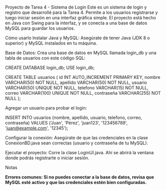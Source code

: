 Proyecto de Tarea 4 - Sistema de Login
Este es un sistema de login y registro que desarrollé para la Tarea 4. Permite a los usuarios registrarse y luego iniciar sesión en una interfaz gráfica simple. El proyecto está hecho en Java con Swing para la interfaz, y se conecta a una base de datos MySQL para guardar los usuarios.

Cómo usarlo
Instalar Java y MySQL: Asegúrate de tener Java (JDK 8 o superior) y MySQL instalados en tu máquina.

Base de Datos: Crea una base de datos en MySQL llamada login_db y una tabla de usuarios con este código SQL:

CREATE DATABASE login_db;
USE login_db;

CREATE TABLE usuarios (
    id INT AUTO_INCREMENT PRIMARY KEY,
    nombre VARCHAR(50) NOT NULL,
    apellido VARCHAR(50) NOT NULL,
    usuario VARCHAR(50) UNIQUE NOT NULL,
    telefono VARCHAR(15) NOT NULL,
    correo VARCHAR(100) UNIQUE NOT NULL,
    contraseña VARCHAR(255) NOT NULL
);

Agregar un usuario para probar el login:

INSERT INTO usuarios (nombre, apellido, usuario, telefono, correo, contraseña) 
VALUES ('Juan', 'Pérez', 'juan123', '123456789', 'juan@example.com', '12345');

Configurar la conexión: Asegúrate de que las credenciales en la clase ConexionBD.java sean correctas (usuario y contraseña de tu MySQL).

Ejecutar el proyecto: Corre la clase LoginUI.java. Ahí se abrirá la ventana donde podrás registrarte o iniciar sesión.

Notas

**Errores comunes: Si no puedes conectar a la base de datos, revisa que MySQL esté activo y que las credenciales estén bien configuradas.**

